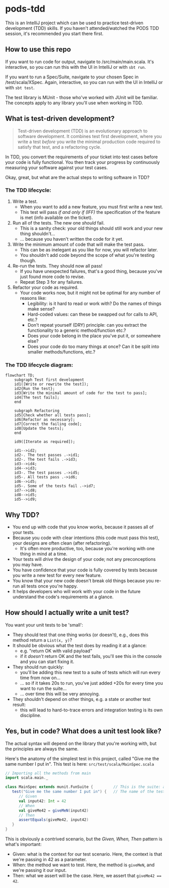 # pods-tdd
This is an IntelliJ project which can be used to practice test-driven development (TDD) skills.
If you haven't attended/watched the PODS TDD session, it's recommended you start there first.

## How to use this repo

If you want to run code for output, navigate to /src/main/main.scala.
It's interactive, so you can run this with the UI in IntelliJ or with `sbt run`.

If you want to run a Spec/Suite, navigate to your chosen Spec in /test/scala/XSpec.
Again, interactive, so you can run with the UI in IntelliJ or with `sbt test`.

The test library is MUnit - those who've worked with JUnit will be familiar.
The concepts apply to any library you'll use when working in TDD.

## What is test-driven development?

> Test-driven development (TDD) is an evolutionary approach to software development. It combines test first development, where you write a test _before_ you write the minimal production code required to satisfy that test, and a refactoring cycle.

In TDD, you convert the requirements of your ticket into test cases before your code is fully functional.
You then track your progress by continuously measuring your software against your test cases.

Okay, great, but what are the actual steps to writing software in TDD?

### The TDD lifecycle:
1. Write a test.
    - When you want to add a new feature, you must first write a new test.
    - This test will pass _if and only if (IFF)_ the specification of the feature is met (info available on the ticket).
2. Run all of the tests. The new one _should_ fail.
    - This is a sanity check: your old things should still work and your new thing shouldn't...
    - ... because you haven't written the code for it yet.
3. Write the minimum amount of code that will make the test pass.
    - This can be as inelegant as you like for now, you will refactor later.
    - You shouldn't add code beyond the scope of what you're testing though.
4. Re-run the tests. They should now all pass!
    - If you have unexpected failures, that's a good thing, because you've just found more code to revise.
    - Repeat Step 3 for any failures.
5. Refactor your code as required.
    - Your code works now, but it might not be optimal for any number of reasons like:
      - Legibility: is it hard to read or work with? Do the names of things make sense?
      - Hard-coded values: can these be swapped out for calls to API, etc.?
      - Don't repeat yourself (DRY) principle: can you extract the functionality to a generic method/function etc.?
      - Does your code belong in the place you've put it, or somewhere else?
      - Does your code do too many things at once? Can it be split into smaller methods/functions, etc.?

### The TDD lifecycle diagram:

```mermaid
flowchart TD;
    subgraph Test first development
    id1([Write or rewrite the test]);
    id2{Run the test};
    id3[Write the minimal amount of code for the test to pass];
    id4[The test fails];
    end
    
    subgraph Refactoring
    id5[Check whether all tests pass];
    id6[Refactor as necessary];
    id7[Correct the failing code];
    id8[Update the tests];
    end
    
    id9([Iterate as required]);
    
    id1-->id2;
    id2-. The test passes .->id1;
    id2-. The test fails .->id3;
    id3-->id4;
    id4-->id3;
    id3-. The test passes .->id5;
    id5-. All tests pass .->id6;
    id6-->id5;
    id5-. Some of the tests fail .->id7;
    id7-->id8;
    id8-->id5;
    id5-->id9;
```

## Why TDD?

- You end up with code that you know works, because it passes all of your tests.
- Because you code with clear intentions (this code must pass this test), your designs are often clean (after refactoring).
  - It's often more productive, too, because you're working with one thing in mind at a time.
- Your tests will _drive_ the design of your code; not any preconceptions you may have. 
- You have confidence that your code is fully covered by tests because you write a new test for every new feature.
- You know that your new code doesn't break old things because you re-run all tests once you're happy.
- It helps developers who will work with your code in the future understand the code's requirements at a glance.

## How should I actually write a unit test?

You want your unit tests to be 'small':
- They should test that one thing works (or doesn't), e.g., does this method return a `List(x, y)`?
- It should be obvious what the test does by reading it at a glance:
  - e.g. "return OK with valid payload"
  - if it _doesn't_ return OK and the test fails, you'll see this in the console and you can start fixing it.
- They should run quickly:
  - you'll be adding this new test to a suite of tests which will run every time from now on...
  - ... so if it takes 20s to run, you've just added +20s for every time you want to run the suite...
  - ... over time this will be very annoying.
- They shouldn't depend on other things, e.g. a state or another test result:
  - this will lead to hard-to-trace errors and integration testing is its own discipline.

## Yes, but in code? What does a unit test look like?

The actual syntax will depend on the library that you're working with, but the principles are always the same.

Here's the anatomy of the simplest test in this project, called "Give me the same number I put in".
This test is here: `src/test/scala/MainSpec.scala`

```scala
// Importing all the methods from main
import scala.main._

class MainSpec extends munit.FunSuite {         // This is the suite: all tests for main will go in here.
   test("Give me the same number I put in") {   // The name of the test.
      // Given
      val input42: Int = 42
      // When
      val giveMe42 = giveMeN(input42)
      // Then
      assertEquals(giveMe42, input42)
   }
}
```

This is obviously a contrived scenario, but the _Given, When, Then_ pattern is what's important:
- Given: what is the context for our test scenario. Here, the context is that we're passing in 42 as a parameter.
- When: the method we want to test. Here, the method is `giveMeN`, and we're passing it our input.
- Then: what we assert will be the case. Here, we assert that `giveMe42 == 42`.
